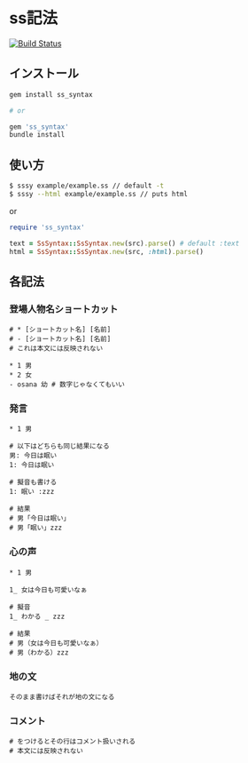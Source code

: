 # ss記法
[![Build Status](https://travis-ci.org/henteko/ss_syntax_rb.svg?branch=master)](https://travis-ci.org/henteko/ss_syntax_rb)

## インストール

```sh
gem install ss_syntax

# or

gem 'ss_syntax'
bundle install
```

## 使い方

```sh
$ sssy example/example.ss // default -t
$ sssy --html example/example.ss // puts html
```

or

```rb
require 'ss_syntax'

text = SsSyntax::SsSyntax.new(src).parse() # default :text
html = SsSyntax::SsSyntax.new(src, :html).parse()
```

## 各記法

### 登場人物名ショートカット

```
# * [ショートカット名] [名前]
# - [ショートカット名] [名前]
# これは本文には反映されない

* 1 男
* 2 女
- osana 幼 # 数字じゃなくてもいい
```

### 発言

```
* 1 男

# 以下はどちらも同じ結果になる
男: 今日は眠い
1: 今日は眠い

# 擬音も書ける
1: 眠い :zzz

# 結果
# 男「今日は眠い」
# 男「眠い」zzz
```

### 心の声

```
* 1 男

1_ 女は今日も可愛いなぁ

# 擬音
1_ わかる _ zzz

# 結果
# 男（女は今日も可愛いなぁ）
# 男（わかる）zzz
```

### 地の文

```
そのまま書けばそれが地の文になる
```

### コメント

```
# をつけるとその行はコメント扱いされる
# 本文には反映されない
```

